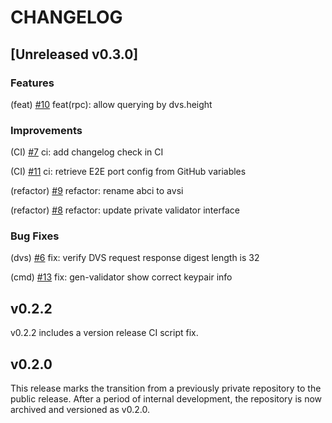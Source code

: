 # CHANGELOG

## [Unreleased v0.3.0]

### Features

(feat) [#10](https://github.com/0xPellNetwork/pelldvs/pull/10) feat(rpc): allow querying by dvs.height 

### Improvements

(CI) [#7](https://github.com/0xPellNetwork/pelldvs/pull/7) ci: add changelog check in CI  

(CI) [#11](https://github.com/0xPellNetwork/pelldvs/pull/11) ci: retrieve E2E port config from GitHub variables  

(refactor) [#9](https://github.com/0xPellNetwork/pelldvs/pull/9) refactor: rename abci to avsi  

(refactor) [#8](https://github.com/0xPellNetwork/pelldvs/pull/8) refactor: update private validator interface

### Bug Fixes

(dvs) [#6](https://github.com/0xPellNetwork/pelldvs/pull/6) fix: verify DVS request response digest length is 32 

(cmd) [#13](https://github.com/0xPellNetwork/pelldvs/pull/13) fix: gen-validator show correct keypair info

## v0.2.2

v0.2.2 includes a version release CI script fix.  

## v0.2.0

This release marks the transition from a previously private repository to the public release. After a period of internal development, the repository is now archived and versioned as v0.2.0.
